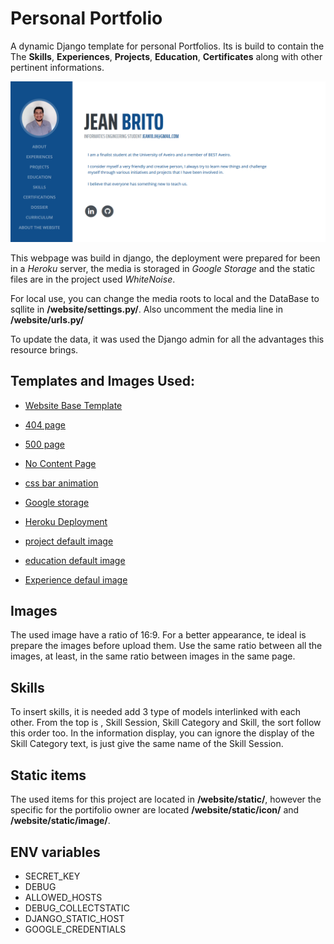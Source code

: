 # Personal Portfolio

A dynamic Django template for personal Portfolios. Its is build to contain the The **Skills**, **Experiences**, **Projects**, **Education**, **Certificates** along with other pertinent informations. 

<img src="presentation/website.PNG">

This webpage was build in django, the deployment were prepared for been in a *Heroku* server, the media is storaged in *Google Storage* and the static files are in the project used *WhiteNoise*. 

For local use, you can change the media roots to local and the DataBase to sqllite in  __/website/settings.py/__. Also uncomment the media line in  __/website/urls.py/__

To update the data, it was used the Django admin for all the advantages this resource brings.

## Templates and Images Used:

* [Website Base Template](https://github.com/user-cube/aboutMePT)
* [404 page](https://codepen.io/andrew-lawendy/pen/deOpMZ)
* [500 page](https://codepen.io/dariocorsi/pen/YOeYrJ)
* [No Content Page](https://codepen.io/ricardpriet/pen/qVZxNo)
* [css bar animation](https://www.youtube.com/watch?v=JkhhzfkXFSA)

* [Google storage](https://django-storages.readthedocs.io/en/latest/backends/gcloud.html)
* [Heroku Deployment](https://simpleisbetterthancomplex.com/tutorial/2016/08/09/how-to-deploy-django-applications-on-heroku.html)

* [project default image](https://unsplash.com/photos/SYTO3xs06fU)
* [education default image](https://unsplash.com/photos/2JIvboGLeho)
* [Experience defaul image](https://unsplash.com/photos/uf2nnANWa8Q)


## Images

The used image have a ratio of 16:9. For a better appearance, te ideal is prepare the images before upload them. Use the same ratio between all the images, at least, in the same ratio between images in the same page.


## Skills 

To insert skills, it is needed add 3 type of models interlinked with each other. From the top is , Skill Session, Skill Category and Skill, the sort follow this order too. In the information display, you can ignore the display of the Skill Category text, is just give the same name of the Skill Session.


## Static items

The used items for this project are located in __/website/static/__, however the specific for the portifolio owner are located __/website/static/icon/__ and __/website/static/image/__.


## ENV variables

* SECRET_KEY 
* DEBUG 
* ALLOWED_HOSTS 
* DEBUG_COLLECTSTATIC
* DJANGO_STATIC_HOST
* GOOGLE_CREDENTIALS
